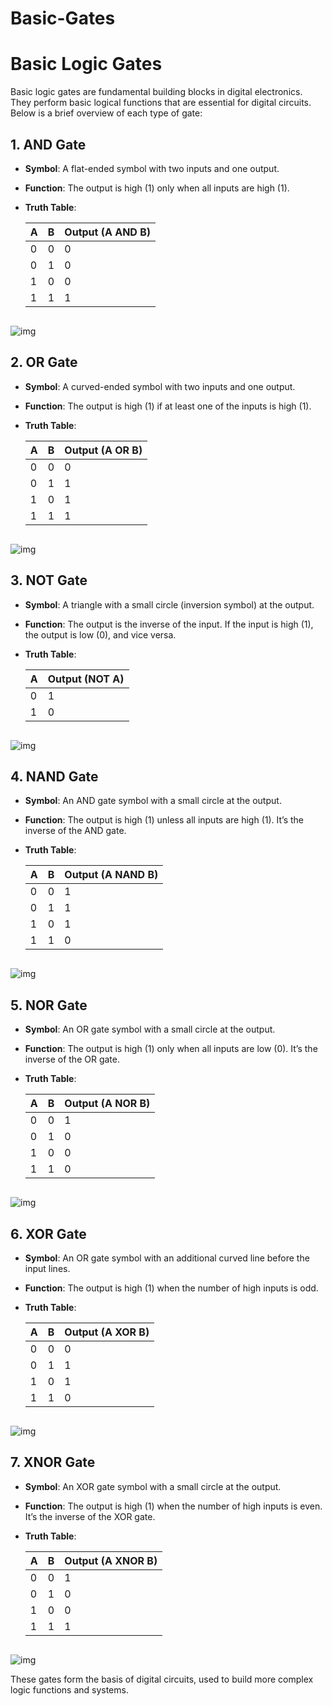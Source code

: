 # Basic-Gates
# Basic Logic Gates

Basic logic gates are fundamental building blocks in digital electronics. They perform basic logical functions that are essential for digital circuits. Below is a brief overview of each type of gate:

## 1. AND Gate
- **Symbol**: A flat-ended symbol with two inputs and one output.
- **Function**: The output is high (1) only when all inputs are high (1). 
- **Truth Table**:

  | A | B | Output (A AND B) |
  |---|---|------------------|
  | 0 | 0 | 0                |
  | 0 | 1 | 0                |
  | 1 | 0 | 0                |
  | 1 | 1 | 1                |
```
```
![img](img/and.png)  

## 2. OR Gate
- **Symbol**: A curved-ended symbol with two inputs and one output.
- **Function**: The output is high (1) if at least one of the inputs is high (1).
- **Truth Table**:

  | A | B | Output (A OR B)  |
  |---|---|------------------|
  | 0 | 0 | 0                |
  | 0 | 1 | 1                |
  | 1 | 0 | 1                |
  | 1 | 1 | 1                |

```
```
![img](img/or.png) 

## 3. NOT Gate
- **Symbol**: A triangle with a small circle (inversion symbol) at the output.
- **Function**: The output is the inverse of the input. If the input is high (1), the output is low (0), and vice versa.
- **Truth Table**:

  | A | Output (NOT A) |
  |---|----------------|
  | 0 | 1              |
  | 1 | 0              |

```
```
![img](img/not.png) 

## 4. NAND Gate
- **Symbol**: An AND gate symbol with a small circle at the output.
- **Function**: The output is high (1) unless all inputs are high (1). It’s the inverse of the AND gate.
- **Truth Table**:

  | A | B | Output (A NAND B) |
  |---|---|-------------------|
  | 0 | 0 | 1                 |
  | 0 | 1 | 1                 |
  | 1 | 0 | 1                 |
  | 1 | 1 | 0                 |

```
```
![img](img/nand.png) 

## 5. NOR Gate
- **Symbol**: An OR gate symbol with a small circle at the output.
- **Function**: The output is high (1) only when all inputs are low (0). It’s the inverse of the OR gate.
- **Truth Table**:

  | A | B | Output (A NOR B) |
  |---|---|------------------|
  | 0 | 0 | 1                |
  | 0 | 1 | 0                |
  | 1 | 0 | 0                |
  | 1 | 1 | 0                |

```
```
![img](img/nor.png) 

## 6. XOR Gate
- **Symbol**: An OR gate symbol with an additional curved line before the input lines.
- **Function**: The output is high (1) when the number of high inputs is odd.
- **Truth Table**:

  | A | B | Output (A XOR B) |
  |---|---|------------------|
  | 0 | 0 | 0                |
  | 0 | 1 | 1                |
  | 1 | 0 | 1                |
  | 1 | 1 | 0                |

```
```
![img](img/xor.png) 

## 7. XNOR Gate
- **Symbol**: An XOR gate symbol with a small circle at the output.
- **Function**: The output is high (1) when the number of high inputs is even. It’s the inverse of the XOR gate.
- **Truth Table**:

  | A | B | Output (A XNOR B) |
  |---|---|-------------------|
  | 0 | 0 | 1                 |
  | 0 | 1 | 0                 |
  | 1 | 0 | 0                 |
  | 1 | 1 | 1                 |

```
```
![img](img/xnor.png) 

These gates form the basis of digital circuits, used to build more complex logic functions and systems.
